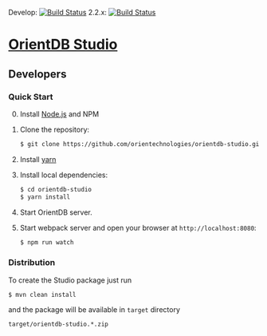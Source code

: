 
Develop: [![Build Status](http://helios.orientdb.com/job/orientdb-studio-multibranch/job/develop/badge/icon)](http://helios.orientdb.com/job/orientdb-studio-multibranch/job/develop/) 2.2.x: [![Build Status](http://helios.orientdb.com/job/orientdb-studio-multibranch/job/2.2.x/badge/icon)](http://helios.orientdb.com/job/orientdb-studio-multibranch/job/2.2.x/)

# [OrientDB Studio](https://github.com/orientechnologies/orientdb-studio)

## Developers

### Quick Start

0. Install [Node.js](http://nodejs.org/) and NPM 

1. Clone the repository:

    ```bash
    $ git clone https://github.com/orientechnologies/orientdb-studio.git
    ```

2. Install [yarn](https://yarnpkg.com) 

3. Install local dependencies:

    ```bash
    $ cd orientdb-studio
    $ yarn install
    ```

4. Start OrientDB server.

5. Start webpack server and open your browser at `http://localhost:8080`:

    ```bash
	$ npm run watch
    ```
    
### Distribution

To create the Studio package just run

```
$ mvn clean install
```

and the package will be available in `target` directory

```
target/orientdb-studio.*.zip
```



